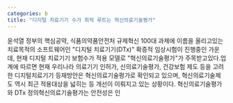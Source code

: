 ```yaml
---
categories: b
title: "디지털 치료기기 수가 최적 루트는 혁신의료기술평가"
---
```

윤석열 정부의 핵심공약, 식품의약품안전처 규제혁신 100대 과제에 이름을 올리고있는 치료목적의 소프트웨어인 "디지털 치료기기(DTx)" 확증적 임상시험이 진행중인 가운데, 현재 디지털 치료기기 보험수가 적용 모델로 "혁신의료기술평가"가 주목받고있다.업계에 따르면 현재 우리나라 의료기기 인허가, 신의료기술평가, 건강보험 제도 등을 고려한 디지털치료기기 등재방안은 혁신의료기술평가로 확인되고 있으며, 혁신의료기술제도 역시 최근 적용대상을 넓히는 등 개선이 이뤄지고 있는 상황이다. 혁신의료기술평가와 DTx 정의혁신의료기술평가는 안전성은 인